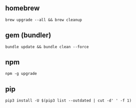 ## homebrew

```
brew upgrade --all && brew cleanup
```

## gem (bundler)

```
bundle update && bundle clean --force
```

## npm

```
npm -g upgrade
```

## pip

```
pip3 install -U $(pip3 list --outdated | cut -d' ' -f 1)
```

